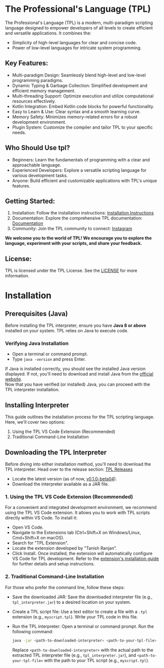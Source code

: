# The Professional's Language (TPL)

The Professional's Language (TPL) is a modern, multi-paradigm scripting language designed to empower developers of all levels to create efficient and versatile applications. It combines the:

- Simplicity of high-level languages for clear and concise code.
- Power of low-level languages for intricate system programming.

## Key Features:

- Multi-paradigm Design: Seamlessly blend high-level and low-level programming paradigms.
- Dynamic Typing & Garbage Collection: Simplified development and efficient memory management.
- Multi-threading Support: Optimize execution and utilize computational resources effectively.
- Kotlin Integration: Embed Kotlin code blocks for powerful functionality.
- Easy to Learn & Use: Clear syntax and a smooth learning curve.
- Memory Safety: Minimizes memory-related errors for a robust development environment.
- Plugin System: Customize the compiler and tailor TPL to your specific needs.

## Who Should Use tpl?

- Beginners: Learn the fundamentals of programming with a clear and approachable language.
- Experienced Developers: Explore a versatile scripting language for various development tasks.
- Anyone: Build efficient and customizable applications with TPL's unique features.

## Getting Started:

1. Installation: Follow the installation instructions: [Installation Instructions](https://github.com/Tanish-Ranjan/TPL#installation)
2. Documentation: Explore the comprehensive TPL documentation: [Documentation](https://github.com/Tanish-Ranjan/TPL/tree/main/Documentations)
3. Community: Join the TPL community to connect: [Instagram](https://www.instagram.com/language.tpl)

**We welcome you to the world of TPL! We encourage you to explore the language, experiment with your scripts, and share your feedback.**

## License:

TPL is licensed under the TPL License.  See the [LICENSE](https://github.com/Tanish-Ranjan/TPL/blob/main/LICENSE) for more information.

# Installation

## Prerequisites (Java)

Before installing the TPL interpreter, ensure you have **Java 8 or above** installed on your system. TPL relies on Java to execute code.

### Verifying Java Installation

- Open a terminal or command prompt.
- Type `java -version` and press Enter.

If Java is installed correctly, you should see the installed Java version displayed. If not, you'll need to download and install Java from the [official website](https://www.oracle.com/java/technologies/downloads/).
<br>Now that you have verified (or installed) Java, you can proceed with the TPL interpreter installation.

## Installing Interpreter

This guide outlines the installation process for the TPL scripting language. Here, we'll cover two options:

1. Using the TPL VS Code Extension (Recommended)
2. Traditional Command-Line Installation

## Downloading the TPL Interpreter

Before diving into either installation method, you'll need to download the TPL interpreter. Head over to the release section: [TPL Releases](https://github.com/Tanish-Ranjan/TPL/releases)

- Locate the latest version (as of now, [v0.1.0-beta04](https://github.com/Tanish-Ranjan/TPL/releases/tag/v0.1.0-beta04)).
- Download the interpreter available as a JAR file.

### 1\. Using the TPL VS Code Extension (Recommended)

For a convenient and integrated development environment, we recommend using the TPL VS Code extension. It allows you to work with TPL scripts directly within VS Code. To install it:

- Open VS Code.
- Navigate to the Extensions tab (Ctrl+Shift+X on Windows/Linux, Cmd+Shift+X on macOS).
- Search for "TPL Extension".
- Locate the extension developed by "Tanish Ranjan".
- Click Install.
Once installed, the extension will automatically configure VS Code for TPL development. Refer to the [extension's installation guide](https://github.com/Tanish-Ranjan/TPL-VSC-Extension#installation) for further details and setup instructions.

### 2\. Traditional Command-Line Installation

For those who prefer the command line, follow these steps:
  
- Save the downloaded JAR: Save the downloaded interpreter file (e.g., `tpl_interpreter.jar`) to a desired location on your system.

- Create a TPL script file: Use a text editor to create a file with a `.tpl` extension (e.g., `myscript.tpl`). Write your TPL code in this file.

- Run the TPL interpreter: Open a terminal or command prompt. Run the following command:
  ``` bash
  java -jar <path-to-downloaded-interpreter> <path-to-your-tpl-file>
  ```
  Replace `<path-to-downloaded-interpreter>` with the actual path to the extracted TPL interpreter file (e.g., `tpl_interpreter.jar`), and `<path-to-your-tpl-file>` with the path to your TPL script (e.g., `myscript.tpl`).
